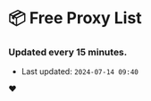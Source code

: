 # :package: Free Proxy List
### Updated every 15 minutes.

- Last updated: `2024-07-14 09:40`

:heart:
